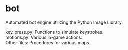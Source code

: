 # bot
Automated bot engine utilizing the Python Image Library.

key_press.py: Functions to simulate keystrokes.  
motions.py: Various in-game actions.  
Other files: Procedures for various maps.  
